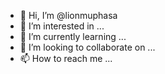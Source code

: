- 👋 Hi, I’m @lionmuphasa
- 👀 I’m interested in ...
- 🌱 I’m currently learning ...
- 💞️ I’m looking to collaborate on ...
- 📫 How to reach me ...

<!---
lionmuphasa/lionmuphasa is a ✨ special ✨ repository because its `README.md` (this file) appears on your GitHub profile.
You can click the Preview link to take a look at your changes.
--->
